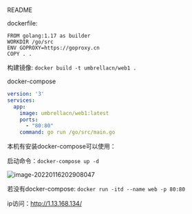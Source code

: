 README

dockerfile:

```
FROM golang:1.17 as builder
WORKDIR /go/src
ENV GOPROXY=https://goproxy.cn
COPY . .
```

构建镜像: `docker build -t umbrellacn/web1 .`



docker-compose

```yml
version: '3'
services:
  app:
    image: umbrellacn/web1:latest
    ports:
      - "80:80"
    command: go run /go/src/main.go

```

本机有安装docker-compose可以使用：

启动命令：`docker-compose up -d`

![image-20220116202908047](C:\Users\Umbre\AppData\Roaming\Typora\typora-user-images\image-20220116202908047.png)

若没有docker-compose: `docker run -itd --name web -p 80:80 `

ip访问：http://1.13.168.134/
